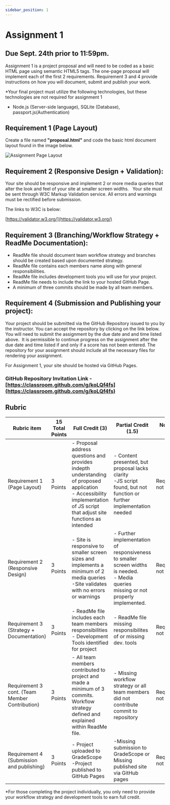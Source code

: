 ```yaml
---
sidebar_position: 1
---
```


# Assignment 1

## Due Sept. 24th prior to 11:59pm.

Assignment 1 is a project proposal and will need to be coded as a basic HTML page using semantic HTML5 tags. The one-page proposal will implement each of the first 2 requirements. Requirement 3 and 4 provide instructions on how you will document, submit and publish your work.

*Your final project must utilize the following technologies, but these technologies are not required for assignment 1
 - Node.js (Server-side language), SQLite (Database), passport.js(Authentication)


## Requirement 1 (Page Layout)

Create a file named **"proposal.html"** and code the basic html document layout found in the image below. 

![Assignment Page Layout](https://instructorc.github.io/uic_course_app/img/assign1_req_mockup.png)

## Requirement 2 (Responsive Design + Validation):

Your site should be responsive and implement 2 or more media queries that alter the look and feel of your site at smaller screen widths.
 
Your site must be sent through W3C Markup Validation service. All errors and warnings must be rectified before submission.  

The links to W3C is below:

[https://validator.w3.org/](https://validator.w3.org/)


## Requirement 3 (Branching/Workflow Strategy + ReadMe Documentation):
 - ReadMe file should document team workflow strategy and branches should be created based upon documented strategy.
 - ReadMe file contains each members name along with general responsibilities.
 - ReadMe file includes development tools you will use for your project.
 - ReadMe file needs to include the link to your hosted GitHub Page.
 - A minimum of three commits should be made by all team members.


## Requirement 4 (Submission and Publishing your project):

Your project should be submitted via the GitHub Repository issued to you by the instructor.  You can accept the repository by clicking on the link below.  You will need to submit the assignment by the due date and and time listed above.  It is permissible to continue progress on the assignment after the due date and time listed if and only if a score has not been entered. The repository for your assignment should include all the necessary files for rendering your assignment. 

For Assignment 1, your site should be hosted via GitHub Pages.

### GitHub Repository Invitation Link - [https://classroom.github.com/g/koLQf4fs](https://classroom.github.com/g/koLQf4fs) 


## Rubric
| Rubric item  | 15 Total Points |Full Credit (3)|Partial Credit (1.5)|No Credit (0) |
| ------------- | ------------- |------------- |------------- |------------- |
| Requirement 1 (Page Layout) | 3 Points  | - Proposal address questions and provides indepth understanding of proposed application <br /> - Accessibility implementation of JS script that adjust site functions as intended| - Content presented, but proposal lacks clarity <br /> -JS script found, but not function or further implementation needed  |Requirement not met |
| Requirement 2 (Responsive Design)  | 3 Points  | - Site is responsive to smaller screen sizes and implements a minimum of 2 media queries <br /> -Site validates with no errors or warnings  | - Further implementation of responsiveness to smaller screen widths is needed. <br /> - Media queries missing or not properly implemented. |Requirement not met |
| Requirement 3 (Strategy + Documentation)  | 3 Points  | - ReadMe file includes each team members responsibilities - Development Tools identified for project  | - ReadMe file missing responsibilites of or missing dev. tools  |Requirement not met |
| Requirement 3 cont. (Team Member Contribution)  | 3 Points | - All team members contributed to project and made a minimum of 3 commits.  Workflow strategy defined and explained within ReadMe file.    | - Missing workflow strategy or all team members did not contribute commit to repository  |Requirement not met |
 Requirement 4 (Submission and publishing)  | 3 Points | - Project uploaded to GradeScope <br />  -Project published to GitHub Pages  | -Missing submission to GradeScope or Missing published site via GitHub pages  |Requirement not met |
*For those completing the project individually, you only need to provide your workflow strategy and development tools to earn full credit.
